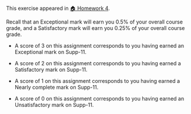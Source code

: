 This exercise appeared in <a href="assignment: 🏠 Homework 4">🏠 Homework 4</a>.

Recall that an Exceptional mark will earn you 0.5% of your overall course grade, and a Satisfactory mark will earn you 0.25% of your overall course grade.

* A score of 3 on this assignment corresponds to you having earned an Exceptional mark on Supp-11.

* A score of 2 on this assignment corresponds to you having earned a Satisfactory mark on Supp-11.

* A score of 1 on this assignment corresponds to you having earned a Nearly complete mark on Supp-11.

* A score of 0 on this assignment corresponds to you having earned an Unsatisfactory mark on Supp-11.